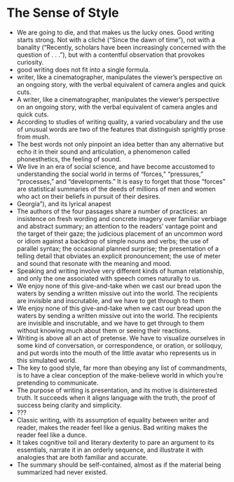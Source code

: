 # The Sense of Style
- We are going to die, and that makes us the lucky ones. Good writing starts strong. Not with a cliché (“Since the dawn of time”), not with a banality (“Recently, scholars have been increasingly concerned with the question of . . .”), but with a contentful observation that provokes curiosity.
- good writing does not fit into a single formula.
- writer, like a cinematographer, manipulates the viewer’s perspective on an ongoing story, with the verbal equivalent of camera angles and quick cuts.
- A writer, like a cinematographer, manipulates the viewer’s perspective on an ongoing story, with the verbal equivalent of camera angles and quick cuts.
- According to studies of writing quality, a varied vocabulary and the use of unusual words are two of the features that distinguish sprightly prose from mush.
- The best words not only pinpoint an idea better than any alternative but echo it in their sound and articulation, a phenomenon called phonesthetics, the feeling of sound.
- We live in an era of social science, and have become accustomed to understanding the social world in terms of “forces,” “pressures,” “processes,” and “developments.” It is easy to forget that those “forces” are statistical summaries of the deeds of millions of men and women who act on their beliefs in pursuit of their desires.
- Georgia”), and its lyrical anapest
- The authors of the four passages share a number of practices: an insistence on fresh wording and concrete imagery over familiar verbiage and abstract summary; an attention to the readers’ vantage point and the target of their gaze; the judicious placement of an uncommon word or idiom against a backdrop of simple nouns and verbs; the use of parallel syntax; the occasional planned surprise; the presentation of a telling detail that obviates an explicit pronouncement; the use of meter and sound that resonate with the meaning and mood.
- Speaking and writing involve very different kinds of human relationship, and only the one associated with speech comes naturally to us.
- We enjoy none of this give-and-take when we cast our bread upon the waters by sending a written missive out into the world. The recipients are invisible and inscrutable, and we have to get through to them
- We enjoy none of this give-and-take when we cast our bread upon the waters by sending a written missive out into the world. The recipients are invisible and inscrutable, and we have to get through to them without knowing much about them or seeing their reactions.
- Writing is above all an act of pretense. We have to visualize ourselves in some kind of conversation, or correspondence, or oration, or soliloquy, and put words into the mouth of the little avatar who represents us in this simulated world.
- The key to good style, far more than obeying any list of commandments, is to have a clear conception of the make-believe world in which you’re pretending to communicate.
- The purpose of writing is presentation, and its motive is disinterested truth. It succeeds when it aligns language with the truth, the proof of success being clarity and simplicity.
- ???
- Classic writing, with its assumption of equality between writer and reader, makes the reader feel like a genius. Bad writing makes the reader feel like a dunce.
- It takes cognitive toil and literary dexterity to pare an argument to its essentials, narrate it in an orderly sequence, and illustrate it with analogies that are both familiar and accurate.
- The summary should be self-contained, almost as if the material being summarized had never existed.
